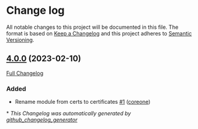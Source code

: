 # Change log

All notable changes to this project will be documented in this file. The format is based on [Keep a Changelog](http://keepachangelog.com/en/1.0.0/) and this project adheres to [Semantic Versioning](http://semver.org).

## [4.0.0](https://github.com/broadinstitute/puppet-certificates/tree/4.0.0) (2023-02-10)

[Full Changelog](https://github.com/broadinstitute/puppet-certificates/compare/5d8732ab0fdf881256961da31e311343de59d77c...4.0.0)

### Added

- Rename module from certs to certificates [\#1](https://github.com/broadinstitute/puppet-certificates/pull/1) ([coreone](https://github.com/coreone))

\* *This Changelog was automatically generated by [github_changelog_generator](https://github.com/github-changelog-generator/github-changelog-generator)*

